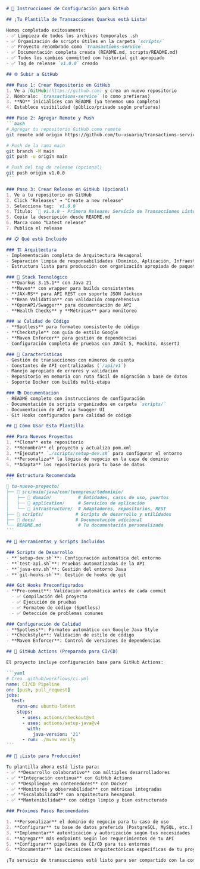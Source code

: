 ````markdown
# 🚀 Instrucciones de Configuración para GitHub

## ¡Tu Plantilla de Transacciones Quarkus está Lista!

Hemos completado exitosamente:
- ✅ Limpieza de todos los archivos temporales .sh
- ✅ Organización de scripts útiles en la carpeta `scripts/`
- ✅ Proyecto renombrado como `transactions-service`
- ✅ Documentación completa creada (README.md, scripts/README.md)
- ✅ Todos los cambios committed con historial git apropiado
- ✅ Tag de release `v1.0.0` creado

## 🌐 Subir a GitHub

### Paso 1: Crear Repositorio en GitHub
1. Ve a [GitHub](https://github.com) y crea un nuevo repositorio
2. Nómbralo: `transactions-service` (o como prefieras)
3. **NO** inicialices con README (ya tenemos uno completo)
4. Establece visibilidad (público/privado según prefieras)

### Paso 2: Agregar Remote y Push
```bash
# Agregar tu repositorio GitHub como remote
git remote add origin https://github.com/tu-usuario/transactions-service.git

# Push de la rama main
git branch -M main
git push -u origin main

# Push del tag de release (opcional)
git push origin v1.0.0
```

### Paso 3: Crear Release en GitHub (Opcional)
1. Ve a tu repositorio en GitHub
2. Click "Releases" → "Create a new release"
3. Selecciona tag: `v1.0.0`
4. Título: `🎉 v1.0.0 - Primera Release: Servicio de Transacciones Listo para Producción`
5. Copia la descripción desde README.md
6. Marca como "Latest release"
7. Publica el release

## 📋 Qué está Incluido

### 🏗️ Arquitectura
- Implementación completa de Arquitectura Hexagonal
- Separación limpia de responsabilidades (Dominio, Aplicación, Infraestructura)
- Estructura lista para producción con organización apropiada de paquetes

### 🔧 Stack Tecnológico
- **Quarkus 3.15.1** con Java 21
- **Maven** con wrapper para builds consistentes
- **JAX-RS** para API REST con soporte JSON Jackson
- **Bean Validation** con validación comprehensiva
- **OpenAPI/Swagger** para documentación de API
- **Health Checks** y **Métricas** para monitoreo

### 📊 Calidad de Código
- **Spotless** para formateo consistente de código
- **Checkstyle** con guía de estilo Google
- **Maven Enforcer** para gestión de dependencias
- Configuración completa de pruebas con JUnit 5, Mockito, AssertJ

### 🎯 Características
- Gestión de transacciones con números de cuenta
- Constantes de API centralizadas (`/api/v1`)
- Manejo apropiado de errores y validación
- Repositorio en memoria con ruta fácil de migración a base de datos
- Soporte Docker con builds multi-etapa

### 📚 Documentación
- README completo con instrucciones de configuración
- Documentación de scripts organizados en carpeta `scripts/`
- Documentación de API via Swagger UI
- Git Hooks configurados para calidad de código

## 🎯 Cómo Usar Esta Plantilla

### Para Nuevos Proyectos
1. **Clona** este repositorio
2. **Renombra** el proyecto y actualiza pom.xml
3. **Ejecuta** `./scripts/setup-dev.sh` para configurar el entorno
4. **Personaliza** la lógica de negocio en la capa de dominio
5. **Adapta** los repositorios para tu base de datos

### Estructura Recomendada
```
📁 tu-nuevo-proyecto/
├── 📁 src/main/java/com/tuempresa/tudominio/
│   ├── 📁 domain/          # Entidades, casos de uso, puertos
│   ├── 📁 application/     # Servicios de aplicación
│   └── 📁 infrastructure/  # Adaptadores, repositorios, REST
├── 📁 scripts/            # Scripts de desarrollo y utilidades
├── 📁 docs/               # Documentación adicional
└── README.md              # Tu documentación personalizada
```

## 🔧 Herramientas y Scripts Incluidos

### Scripts de Desarrollo
- **`setup-dev.sh`**: Configuración automática del entorno
- **`test-api.sh`**: Pruebas automatizadas de la API
- **`java-env.sh`**: Gestión del entorno Java
- **`git-hooks.sh`**: Gestión de hooks de git

### Git Hooks Preconfigurados
- **Pre-commit**: Validación automática antes de cada commit
  - ✅ Compilación del proyecto
  - ✅ Ejecución de pruebas
  - ✅ Formateo de código (Spotless)
  - ✅ Detección de problemas comunes

### Configuración de Calidad
- **Spotless**: Formateo automático con Google Java Style
- **Checkstyle**: Validación de estilo de código
- **Maven Enforcer**: Control de versiones de dependencias

## 🚀 GitHub Actions (Preparado para CI/CD)

El proyecto incluye configuración base para GitHub Actions:

```yaml
# Crea .github/workflows/ci.yml
name: CI/CD Pipeline
on: [push, pull_request]
jobs:
  test:
    runs-on: ubuntu-latest
    steps:
      - uses: actions/checkout@v4
      - uses: actions/setup-java@v4
        with:
          java-version: '21'
      - run: ./mvnw verify
```

## 🎉 ¡Listo para Producción!

Tu plantilla ahora está lista para:
- ✅ **Desarrollo colaborativo** con múltiples desarrolladores
- ✅ **Integración continua** con GitHub Actions
- ✅ **Despliegue en contenedores** con Docker
- ✅ **Monitoreo y observabilidad** con métricas integradas
- ✅ **Escalabilidad** con arquitectura hexagonal
- ✅ **Mantenibilidad** con código limpio y bien estructurado

### Próximos Pasos Recomendados

1. **Personalizar** el dominio de negocio para tu caso de uso
2. **Configurar** tu base de datos preferida (PostgreSQL, MySQL, etc.)
3. **Implementar** autenticación y autorización según tus necesidades
4. **Agregar** más endpoints según los requerimientos de tu API
5. **Configurar** pipelines de CI/CD para tus entornos
6. **Documentar** las decisiones arquitectónicas específicas de tu proyecto

¡Tu servicio de transacciones está listo para ser compartido con la comunidad o usado como base para nuevos proyectos Quarkus!

````
